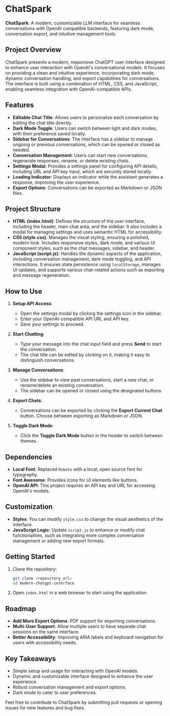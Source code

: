 # ChatSpark

**ChatSpark**: A modern, customizable LLM interface for seamless conversations with OpenAI compatible backends, featuring dark mode, conversation export, and intuitive management tools.

## Project Overview
ChatSpark presents a modern, responsive ChatGPT user interface designed to enhance user interaction with OpenAI's conversational models. It focuses on providing a clean and intuitive experience, incorporating dark mode, dynamic conversation handling, and export capabilities for conversations. The interface is built using a combination of HTML, CSS, and JavaScript, enabling seamless integration with OpenAI-compatible APIs.

## Features
- **Editable Chat Title**: Allows users to personalize each conversation by editing the chat title directly.
- **Dark Mode Toggle**: Users can switch between light and dark modes, with their preference saved locally.
- **Sidebar for Conversations**: The interface has a sidebar to manage ongoing or previous conversations, which can be opened or closed as needed.
- **Conversation Management**: Users can start new conversations, regenerate responses, rename, or delete existing chats.
- **Settings Modal**: Provides a settings panel for configuring API details, including URL and API key input, which are securely stored locally.
- **Loading Indicator**: Displays an indicator while the assistant generates a response, improving the user experience.
- **Export Options**: Conversations can be exported as Markdown or JSON files.

## Project Structure
- **HTML (index.html)**: Defines the structure of the user interface, including the header, main chat area, and the sidebar. It also includes a modal for managing settings and uses semantic HTML for accessibility.
- **CSS (style.css)**: Manages the visual styling, ensuring a polished, modern look. Includes responsive styles, dark mode, and various UI component styles, such as the chat messages, sidebar, and header.
- **JavaScript (script.js)**: Handles the dynamic aspects of the application, including conversation management, dark mode toggling, and API interactions. It ensures state persistence using `localStorage`, manages UI updates, and supports various chat-related actions such as exporting and message regeneration.

## How to Use
1. **Setup API Access**:
   - Open the settings modal by clicking the settings icon in the sidebar.
   - Enter your OpenAI-compatible API URL and API key.
   - Save your settings to proceed.

2. **Start Chatting**:
   - Type your message into the chat input field and press **Send** to start the conversation.
   - The chat title can be edited by clicking on it, making it easy to distinguish conversations.

3. **Manage Conversations**:
   - Use the sidebar to view past conversations, start a new chat, or rename/delete an existing conversation.
   - The sidebar can be opened or closed using the designated buttons.

4. **Export Chats**:
   - Conversations can be exported by clicking the **Export Current Chat** button. Choose between exporting as Markdown or JSON.

5. **Toggle Dark Mode**:
   - Click the **Toggle Dark Mode** button in the header to switch between themes.

## Dependencies
- **Local Font**: Replaced `Roboto` with a local, open source font for typography.
- **Font Awesome**: Provides icons for UI elements like buttons.
- **OpenAI API**: This project requires an API key and URL for accessing OpenAI's models.

## Customization
- **Styles**: You can modify `style.css` to change the visual aesthetics of the interface.
- **JavaScript Logic**: Update `script.js` to enhance or modify chat functionalities, such as integrating more complex conversation management or adding new export formats.

## Getting Started
1. Clone the repository:
   ```bash
   git clone <repository_url>
   cd modern-chatgpt-interface
   ```
2. Open `index.html` in a web browser to start using the application.

## Roadmap
- **Add More Export Options**: PDF support for exporting conversations.
- **Multi-User Support**: Allow multiple users to have separate chat sessions on the same interface.
- **Better Accessibility**: Improving ARIA labels and keyboard navigation for users with accessibility needs.

## Key Takeaways
- Simple setup and usage for interacting with OpenAI models.
- Dynamic and customizable interface designed to enhance the user experience.
- Robust conversation management and export options.
- Dark mode to cater to user preferences.

Feel free to contribute to ChatSpark by submitting pull requests or opening issues for new features and bug fixes.